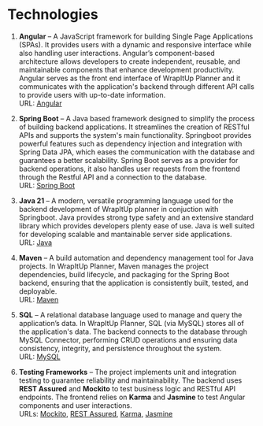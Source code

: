 # Technologies

1. **Angular** – A JavaScript framework for building Single Page Applications (SPAs). It provides users with a dynamic and responsive interface while also handling user interactions. Angular’s component-based architecture allows developers to create independent, reusable, and maintainable components that enhance development productivity. Angular serves as the front end interface of WrapItUp Planner and it communicates with the application's backend through different API calls to provide users with up-to-date information.    
URL: [Angular](https://angular.io)

2. **Spring Boot** – A Java based framework designed to simplify the process of building backend applications. It streamlines the creation of RESTful APIs and supports the system's main functionality. Springboot provides powerful features such as dependency injection and integration with Spring Data JPA, which eases the communication with the database and guarantees a better scalability. Spring Boot serves as a provider for backend operations, it also handles user requests from the frontend through the Restful API and a connection to the database.  
   URL: [Spring Boot](https://spring.io/projects/spring-boot)

3. **Java 21** – A modern, versatile programming language used for the backend development of WrapItUp planner in conjuction with Springboot. Java provides strong type safety and an extensive standard library which provides developers plenty ease of use. Java is well suited for developing scalable and mantainable server side applications.  
   URL: [Java](https://www.oracle.com/java/)

4. **Maven** – A build automation and dependency management tool for Java projects. In WrapItUp Planner, Maven manages the project dependencies, build lifecycle, and packaging for the Spring Boot backend, ensuring that the application is consistently built, tested, and deployable.  
   URL: [Maven](https://maven.apache.org)

6. **SQL** – A relational database language used to manage and query the application’s data. In WrapItUp Planner, SQL (via MySQL) stores all of the application's data. The backend connects to the database through MySQL Connector, performing CRUD operations and ensuring data consistency, integrity, and persistence throughout the system.   
   URL: [MySQL](https://www.mysql.com)

7. **Testing Frameworks** – The project implements unit and integration testing to guarantee reliability and maintainability. The backend uses **REST Assured** and **Mockito** to test business logic and RESTful API endpoints. The frontend relies on **Karma** and **Jasmine** to test Angular components and user interactions.  
   URLs: [Mockito](https://site.mockito.org), [REST Assured](https://rest-assured.io/), [Karma](https://karma-runner.github.io/latest/index.html), [Jasmine](https://jasmine.github.io)

